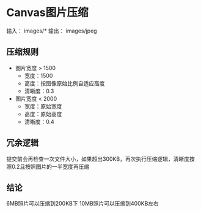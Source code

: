 # Canvas图片压缩

输入： images/*
输出： images/jpeg

## 压缩规则

+ 图片宽度 > 1500
  + 宽度：1500
  + 高度：按图像原始比例自适应高度
  + 清晰度：0.3
+ 图片宽度 < 2000
  + 宽度：原始宽度
  + 高度：原始高度
  + 清晰度：0.4

## 冗余逻辑

提交前会再检查一次文件大小，如果超出300KB，再次执行压缩逻辑，清晰度按照0.2且按照图片的一半宽度再压缩

## 结论

6MB照片可以压缩到200KB下
10MB照片可以压缩到400KB左右
